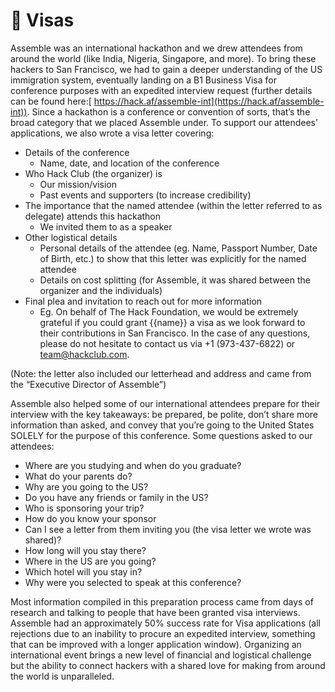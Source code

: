 # 🛂 Visas

Assemble was an international hackathon and we drew attendees from around the world (like India, Nigeria, Singapore, and more). To bring these hackers to San Francisco, we had to gain a deeper understanding of the US immigration system, eventually landing on a B1 Business Visa for conference purposes with an expedited interview request (further details can be found here:[ https://hack.af/assemble-int](https://hack.af/assemble-int)). Since a hackathon is a conference or convention of sorts, that’s the broad category that we placed Assemble under. To support our attendees’ applications, we also wrote a visa letter covering:

* Details of the conference
    * Name, date, and location of the conference
* Who Hack Club (the organizer) is
    * Our mission/vision
    * Past events and supporters (to increase credibility)
* The importance that the named attendee (within the letter referred to as delegate) attends this hackathon
    * We invited them to as a speaker
* Other logistical details
    * Personal details of the attendee (eg. Name, Passport Number, Date of Birth, etc.) to show that this letter was explicitly for the named attendee
    * Details on cost splitting (for Assemble, it was shared between the organizer and the individuals)
* Final plea and invitation to reach out for more information
    * Eg. On behalf of The Hack Foundation, we would be extremely grateful if you could grant {{name}} a visa as we look forward to their contributions in San Francisco. In the case of any questions, please do not hesitate to contact us via +1 (973-437-6822) or[ team@hackclub.com](mailto:team@hackclub.com).

(Note: the letter also included our letterhead and address and came from the “Executive Director of Assemble”)

Assemble also helped some of our international attendees prepare for their interview with the key takeaways: be prepared, be polite, don’t share more information than asked, and convey that you’re going to the United States SOLELY for the purpose of this conference. Some questions asked to our attendees:

* Where are you studying and when do you graduate?
* What do your parents do?
* Why are you going to the US?
* Do you have any friends or family in the US?
* Who is sponsoring your trip?
* How do you know your sponsor
* Can I see a letter from them inviting you (the visa letter we wrote was shared)?
* How long will you stay there?
* Where in the US are you going?
* Which hotel will you stay in?
* Why were you selected to speak at this conference?

Most information compiled in this preparation process came from days of research and talking to people that have been granted visa interviews. Assemble had an approximately 50% success rate for Visa applications (all rejections due to an inability to procure an expedited interview, something that can be improved with a longer application window). Organizing an international event brings a new level of financial and logistical challenge but the ability to connect hackers with a shared love for making from around the world is unparalleled.